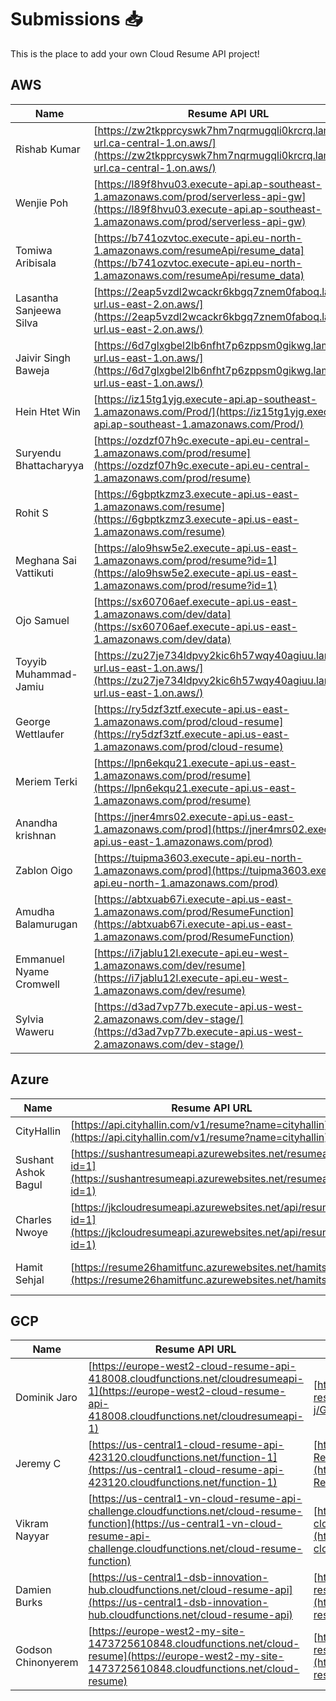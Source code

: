 # Submissions 📥

This is the place to add your own Cloud Resume API project!

## AWS

| Name         | Resume API URL | GitHub Repo |
| ------------ | -------------- | ----------- |
| Rishab Kumar | [https://zw2tkpprcyswk7hm7nqrmugqli0krcrq.lambda-url.ca-central-1.on.aws/](https://zw2tkpprcyswk7hm7nqrmugqli0krcrq.lambda-url.ca-central-1.on.aws/) | [https://github.com/rishabkumar7/aws-resume-api](https://github.com/rishabkumar7/aws-resume-api) |
| Wenjie Poh | [https://l89f8hvu03.execute-api.ap-southeast-1.amazonaws.com/prod/serverless-api-gw](https://l89f8hvu03.execute-api.ap-southeast-1.amazonaws.com/prod/serverless-api-gw) | [https://github.com/pohwj/aws-resume-api-terraform](https://github.com/pohwj/aws-resume-api-terraform) |
| Tomiwa Aribisala | [https://b741ozvtoc.execute-api.eu-north-1.amazonaws.com/resumeApi/resume_data](https://b741ozvtoc.execute-api.eu-north-1.amazonaws.com/resumeApi/resume_data) | [https://github.com/TomiwaAribisala-git/cloud-resume-api](https://github.com/TomiwaAribisala-git/cloud-resume-api) |
| Lasantha Sanjeewa Silva | [https://2eap5vzdl2wcackr6kbgq7znem0faboq.lambda-url.us-east-2.on.aws/](https://2eap5vzdl2wcackr6kbgq7znem0faboq.lambda-url.us-east-2.on.aws/) | [https://github.com/sanju2/Resume-Rest-API](https://github.com/sanju2/Resume-Rest-API) |
| Jaivir Singh Baweja | [https://6d7glxgbel2lb6nfht7p6zppsm0gikwg.lambda-url.us-east-1.on.aws/](https://6d7glxgbel2lb6nfht7p6zppsm0gikwg.lambda-url.us-east-1.on.aws/) | [https://github.com/jv199768/cloud-resume-api](https://github.com/jv199768/cloud-resume-api) |
| Hein Htet Win | [https://iz15tg1yjg.execute-api.ap-southeast-1.amazonaws.com/Prod/](https://iz15tg1yjg.execute-api.ap-southeast-1.amazonaws.com/Prod/) | [https://github.com/heinhtetwin/cloud-resume-challenge](https://github.com/heinhtetwin/cloud-resume-challenge) |
| Suryendu Bhattacharyya | [https://ozdzf07h9c.execute-api.eu-central-1.amazonaws.com/prod/resume](https://ozdzf07h9c.execute-api.eu-central-1.amazonaws.com/prod/resume) | [https://github.com/SuryenduB/Cloud_Resume_JSON](https://github.com/SuryenduB/Cloud_Resume_JSON) |
| Rohit S | [https://6gbptkzmz3.execute-api.us-east-1.amazonaws.com/resume](https://6gbptkzmz3.execute-api.us-east-1.amazonaws.com/resume) | [https://github.com/rohit1101/Cloud-Resume-Api-](https://github.com/rohit1101/Cloud-Resume-Api-) |
| Meghana Sai Vattikuti | [https://alo9hsw5e2.execute-api.us-east-1.amazonaws.com/prod/resume?id=1](https://alo9hsw5e2.execute-api.us-east-1.amazonaws.com/prod/resume?id=1) | [https://github.com/meghanasaivattikuti/cloud-api](https://github.com/meghanasaivattikuti/cloud-api) |
| Ojo Samuel | [https://sx60706aef.execute-api.us-east-1.amazonaws.com/dev/data](https://sx60706aef.execute-api.us-east-1.amazonaws.com/dev/data) | [https://github.com/Samuel7050/AWS_RESUME_CHALLENGE.git](https://github.com/Samuel7050/AWS_RESUME_CHALLENGE.git) |
| Toyyib Muhammad-Jamiu | [https://zu27je734ldpvy2kic6h57wqy40agiuu.lambda-url.us-east-1.on.aws/](https://zu27je734ldpvy2kic6h57wqy40agiuu.lambda-url.us-east-1.on.aws/) | [https://github.com/Abunuman/Abunuman-AWS-Cloud-Resume-API-Challenge](https://github.com/Abunuman/Abunuman-AWS-Cloud-Resume-API-Challenge) |
| George Wettlaufer | [https://ry5dzf3ztf.execute-api.us-east-1.amazonaws.com/prod/cloud-resume](https://ry5dzf3ztf.execute-api.us-east-1.amazonaws.com/prod/cloud-resume) | [https://github.com/loggerboy9325/cloud-resume-api](https://github.com/loggerboy9325/cloud-resume-api) |
| Meriem Terki | [https://lpn6ekqu21.execute-api.us-east-1.amazonaws.com/prod/resume](https://lpn6ekqu21.execute-api.us-east-1.amazonaws.com/prod/resume) | [https://github.com/MeriemTerki/aws-cloud-resume-api](https://github.com/MeriemTerki/aws-cloud-resume-api) |
| Anandha krishnan | [https://jner4mrs02.execute-api.us-east-1.amazonaws.com/prod](https://jner4mrs02.execute-api.us-east-1.amazonaws.com/prod) | [https://github.com/Anandhakrishnan27/resumeApi](https://github.com/Anandhakrishnan27/resumeApi) |
| Zablon Oigo | [https://tuipma3603.execute-api.eu-north-1.amazonaws.com/prod](https://tuipma3603.execute-api.eu-north-1.amazonaws.com/prod) | [https://github.com/zablon-oigo/cloud-resume-api](https://github.com/zablon-oigo/cloud-resume-api) |
| Amudha Balamurugan | [https://abtxuab67i.execute-api.us-east-1.amazonaws.com/prod/ResumeFunction](https://abtxuab67i.execute-api.us-east-1.amazonaws.com/prod/ResumeFunction) | [https://github.com/DevABM/Cloud-Resume-API-Challenge](https://github.com/DevABM/Cloud-Resume-API-Challenge) |
| Emmanuel Nyame Cromwell | [https://i7jablu12l.execute-api.eu-west-1.amazonaws.com/dev/resume](https://i7jablu12l.execute-api.eu-west-1.amazonaws.com/dev/resume) | [https://github.com/P-Crommie/resume-api](https://github.com/P-Crommie/resume-api) |
| Sylvia Waweru | [https://d3ad7vp77b.execute-api.us-west-2.amazonaws.com/dev-stage/](https://d3ad7vp77b.execute-api.us-west-2.amazonaws.com/dev-stage/) | [https://github.com/karungar/Cloud-Resume-API-](https://github.com/karungar/Cloud-Resume-API-) |


## Azure

| Name          | Resume API URL                                                                                                           | GitHub Repo |
|---------------|--------------------------------------------------------------------------------------------------------------------------| ----------- |
| CityHallin | [https://api.cityhallin.com/v1/resume?name=cityhallin](https://api.cityhallin.com/v1/resume?name=cityhallin) | [https://github.com/CityHallin/cloud_resume_api_challenge](https://github.com/CityHallin/cloud_resume_api_challenge) |
| Sushant Ashok Bagul | [https://sushantresumeapi.azurewebsites.net/resumeapi?id=1](https://sushantresumeapi.azurewebsites.net/resumeapi?id=1) | [https://github.com/Sushant1209/Azure-Resume-API-Challenge](https://github.com/Sushant1209/Azure-Resume-API-Challenge) |
| Charles Nwoye | [https://jkcloudresumeapi.azurewebsites.net/api/resume?id=1](https://jkcloudresumeapi.azurewebsites.net/api/resume?id=1) | [https://github.com/Jekwulum/cloud-resume-api.git](https://github.com/Jekwulum/cloud-resume-api.git) |
| Hamit Sehjal | [https://resume26hamitfunc.azurewebsites.net/hamitsehjal](https://resume26hamitfunc.azurewebsites.net/hamitsehjal) | [https://github.com/hamitsehjal/Serverless-Cloud-Resume](https://github.com/hamitsehjal/Serverless-Cloud-Resume) |

## GCP

| Name         | Resume API URL | GitHub Repo |
| ------------ | -------------- | ----------- |
| Dominik Jaro | [https://europe-west2-cloud-resume-api-418008.cloudfunctions.net/cloudresumeapi-1](https://europe-west2-cloud-resume-api-418008.cloudfunctions.net/cloudresumeapi-1) | [https://github.com/dom-j/GCP-cloud-resume-api](https://github.com/dom-j/GCP-cloud-resume-api) |
| Jeremy C | [https://us-central1-cloud-resume-api-423120.cloudfunctions.net/function-1](https://us-central1-cloud-resume-api-423120.cloudfunctions.net/function-1) | [https://github.com/JQCVSC/Cloud-Resume-API](https://github.com/JQCVSC/Cloud-Resume-API) |
| Vikram Nayyar | [https://us-central1-vn-cloud-resume-api-challenge.cloudfunctions.net/cloud-resume-function](https://us-central1-vn-cloud-resume-api-challenge.cloudfunctions.net/cloud-resume-function) | [https://github.com/vikramnayyarcs/vn-cloud-resume-api-challenge](https://github.com/vikramnayyarcs/vn-cloud-resume-api-challenge) |
| Damien Burks | [https://us-central1-dsb-innovation-hub.cloudfunctions.net/cloud-resume-api](https://us-central1-dsb-innovation-hub.cloudfunctions.net/cloud-resume-api) | [https://github.com/damienjburks/cloud-resume-challenge](https://github.com/damienjburks/cloud-resume-challenge) |
| Godson Chinonyerem | [https://europe-west2-my-site-1473725610848.cloudfunctions.net/cloud-resume](https://europe-west2-my-site-1473725610848.cloudfunctions.net/cloud-resume) | [https://github.com/nielvid/cloud-resume-challenge](https://github.com/nielvid/cloud-resume-challenge) |